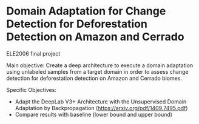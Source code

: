 # Domain Adaptation for Change Detection for Deforestation Detection on Amazon and Cerrado

ELE2006 final project

Main objective: Create a deep architecture to execute a domain adaptation using unlabeled samples from a target domain in order to assess change detection for deforestation detection on Amazon and Cerrado biomes.

 Specific Objectives: 
 - Adapt the DeepLab V3+ Architecture with the Unsupervised Domain Adaptation by Backpropagation (https://arxiv.org/pdf/1409.7495.pdf)
 - Compare results with baseline (lower bound and upper bound)
